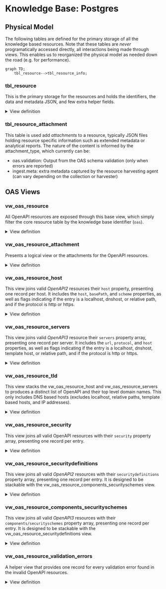 # Knowledge Base: Postgres

## Physical Model

The following tables are defined for the primary storage of all the knowledge based resources. Note that these tables are *never* programatically accessed directly, all interactions being made through views. This enables us to reorganized the physical model as needed down the road (e.g. for performance).

```mermaid
graph TD;
    tbl_resource-->tbl_resource_info;
```

### tbl\_resource
This is the primary storage for the resources and holds the identifiers, the data and metadata JSON, and few extra helper fields.

<details>
<summary>View definition</summary>

```
create table if not exists tbl_resource(
id varchar, -- the resource identifier
uri  varchar primary_key, -- the resource URI
class varchar, -- the resources class 
kb_id varchar, -- the knowlegde base identifier
collection_id varchar, -- the collection identifier
repo_path varchar, -- the resource directory path in the knowledge base repository
json_data jsonb,  -- the resource JSON data
json_data_size bigint, -- the size of the data in bytes
json_meta jsonb, -- the resource metadata
updated timestamp -- the date/time the resource was updated 
)
```
</details>

### tbl\_resource\_attachment
This table is used add *attachments* to a resource, typically JSON files holding resource specific information such as extended metadata or analytical reports. The nature of the content is informed by the attachment_type, which currently can be:

- oas.validation: Output from the OAS schema validation (only when errors are reported)
- ingest.meta: extra metadata captured by the resource harvesting agent (can vary depending on the collection or harvester)


## OAS Views

### vw\_oas\_resource

All OpenAPI resources are exposed through this base view, which simply filter the core resource table by the knowledge base identifier (`oas`).

<details>
<summary>View definition</summary>

```
create or replace view vw_oas_resource as 
select *, from tbl_resource where kb_id = 'oas'
```
</details>

### vw\_oas\_resource\_attachment

Presents a logical view or the attachments for the OpenAPI resources.

<details>
<summary>View definition</summary>

```
select resource.repo_path, attachment.* from tbl_resource_attachment as attachment
join vw_oas_resource as resource on attachment.uri = resource.uri
```
</details>


### vw\_oas\_resource_host

This view joins valid *OpenAPI2* resources their ```host``` property, presenting one record per host. It includes the ```host```, ```basePath```, and ```scheme``` properties, as well as flags indicating if the entry is a localhost, dnshost, or relative path, and if the protocol is http or https. 

<details>
<summary>View definition</summary>

```
create or replace view vw_oas_resource_host as
select uri, json_meta, 
	(json_data->>'host') as host, (json_data->>'basePath') as basepath, (json_data->>'schemes') as schemes,
	case when (json_data->>'host') ilike 'localhost' or (json_data->>'host') ilike '127.0.0.1' then 1 else 0 end as is_localhost,
	case when (json_data->>'host') not ilike '%localhost%' and  (json_data->>'host') not ilike '%127.0.0.1%' then 1 else 0 end as is_dnshost,
	case when (json_data->>'host') is null and (json_data->>'basePath') is not null then 1 else 0 end as is_relative,
	case when (json_data->'schemes') ? 'http'then 1 else 0 end as is_http,
	case when (json_data->'schemes') ? 'https'then 1 else 0 end as is_https
from vw_oas_resource
where json_meta->'isValid' = 'true' and (json_data->'host' is not null or json_data->'basePath' is not null)
```
</details>

### vw\_oas\_resource_servers

This view joins valid *OpenAPI3* resource their ```servers``` property array, presenting one record per server. It includes the ```url```, ```protocol```, and ```host``` properties, as well as flags indicating if the entry is a localhost, dnshost, template host, or relative path, and if the protocol is http or https. 

<details>
<summary>View definition</summary>

```
create or replace view vw_oas_resource_servers as
select uri, json_meta,
	url, protocol, host,
	case when host ilike 'localhost' or host ilike '127.0.0.1' then 1 else 0 end as is_localhost,
	case when host !~ '{' and host not ilike '%localhost%' and  host not ilike '%127.0.0.1%' then 1 else 0 end as is_dnshost,
	case when host ~ '{' then 1 else 0 end as is_templatehost,
	case when url ilike '/%' then 1 else 0 end as is_relative,
	case when protocol ilike 'http' then 1 else 0 end as is_http,
	case when protocol ilike 'https' then 1 else 0 end as is_https,
	server
from (
select 
	uri, json_meta,
	server->>'url' as url,
	(regexp_match(server->>'url','^(.*):\/\/'))[1] as protocol,
	(regexp_match(server->>'url','^(?:https?:\/\/)?(?:[^@\/\n]+@)?(?:www\.)?([^:\/?\n]+)'))[1] as host,
	server
from (
	select uri, json_meta, jsonb_array_elements(json_data->'servers') as server
	from vw_oas_resource
	where json_meta->'isValid' = 'true' and json_data->'servers' is not null
) as t1
) as t2
```
</details>

### vw\_oas\_resource\_tld

This view stacks the vw\_oas\_resource_host and vw\_oas\_resource_servers to produces a distinct list of OpenAPI and their top level domain names. This only includes DNS based hosts (excludes localhost, relative paths, template based hosts, and IP addresses).

<details>
<summary>View definition</summary>

```

create or replace view vw_oas_resource_tld as
select * from 
(
select distinct uri, (regexp_match(host,'(?:.*\.)?(\w+\.\w+)$'))[1] as tld from vw_oas_resource_host where is_dnshost = 1
union
select distinct uri, (regexp_match(host,'(?:.*\.)?(\w+\.\w+)$'))[1] as tld from vw_oas_resource_servers where is_dnshost = 1
) as t1
where tld ~ '[a-zA-Z]'
;
```
</details>

### vw\_oas\_resource\_security

This view joins all valid OpenAPI resources with their ```security``` property array, presenting one record per entry. 

<details>
<summary>View definition</summary>

```
create or replace view vw_oas_resource_security as 
select uri, json_meta, position, security
from vw_oas_resource as resource, jsonb_array_elements(resource.json_data->'security') with ordinality security(security, position)
where json_meta->'isValid' = 'true'

```
</details>

### vw\_oas\_resource\_securitydefinitions

This view joins all valid *OpenAPI2* resources with their ```securitydefinitions``` property array, presenting one record per entry. It is designed to be stackable with the vw\_oas\_resource\_components_securityschemes view.

<details>
<summary>View definition</summary>

```
create or replace view vw_oas_resource_securitydefinitions as
select uri, class, json_meta, schemes.key, schemes.value
from vw_oas_resource as resource, jsonb_each(resource.json_data->'securityDefinitions') schemes
where json_meta->'isValid' = 'true'
order by uri

```
</details>


### vw\_oas\_resource\_components_securityschemes

This view joins all valid *OpenAPI3* resources with their ```components/securityschemes``` property array, presenting one record per entry. It is designed to be stackable with the vw\_oas\_resource\_securitydefinitions view.

<details>
<summary>View definition</summary>

```
create or replace view vw_oas_resource_components_securityscheme as
select uri, class, json_meta, schemes.key, schemes.value
from vw_oas_resource as resource, jsonb_each(resource.json_data->'components'->'securitySchemes') schemes
where json_meta->'isValid' = 'true'
order by uri
```
</details>


### vw\_oas\_resource\_validation\_errors

A helper view that provides one record for every validation error found in the invalid OpenAPI resources. 

<details>
<summary>View definition</summary>

```
select repo_path, uri, 
(jsonb_array_elements(json_data)->'path')[0] as section,
jsonb_array_elements(json_data)->'path' as path, 
jsonb_array_elements(json_data)->>'message' as message, 
jsonb_array_elements(json_data) as error 
from vw_oas_resource_attachment
where attachment_type = 'oas.validation'

```
</details>

